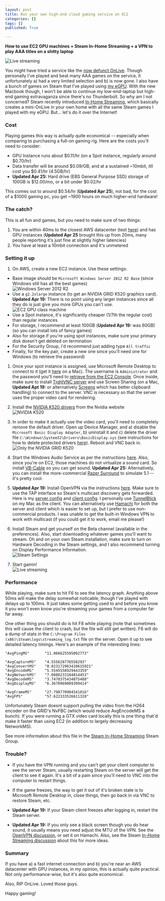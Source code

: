 ```yaml
---
layout: post
title: Run your own high-end cloud gaming service on EC2
categories: []
tags: []
published: True

---
```


**How to use EC2 GPU machines + Steam In-Home Streaming + a VPN to play AAA titles on a shitty laptop**

![Live streaming](/assets/ingamestreaming.jpg)

You might have tried a service like the [now defunct OnLive](http://arstechnica.com/gaming/2015/04/onlive-shuts-down-streaming-games-service-sells-patents-to-sony-embargoed-7pm-eastern/). Though personally I've played and beat many AAA games on the service, it unfortunately a) had a very limited selection and b) is now gone. I also have a bunch of games on Steam that I've played using [my eGPU](http://gizmodo.com/a-wonderful-lunatic-turned-a-macbook-air-into-a-badass-967800593). With the new Macbook though, I won't be able to continue my low-end-laptop but high-end gaming extravaganza since there's no Thunderbolt. So why am I not concerned? Steam recently introduced [In-Home Streaming](http://store.steampowered.com/streaming), which basically creates a mini-OnLive in your own home with all the same Steam games I played with my eGPU. But... let's do it over the Internet!

### Cost

Playing games this way is actually quite economical -- especially when comparing to purchasing a full-on gaming rig. Here are the costs you'll need to consider:

- GPU Instance runs about $0.11/hr (on a Spot instance, regularly around $0.70/hr)
- Data transfer will be around $0.09/GB, and at a sustained ~10mbit, itll cost you $0.41/hr (4.5GB/hr)
- **Updated Apr 25:** Hard drive (EBS General Purpose SSD) storage of 100GB is $12.00/mo, or a bit under $0.02/hr

This comes out to around $0.54/hr (**Updated Apr 25**), not bad, for the cost of a $1000 gaming pc, you get ~1900 hours on much higher-end hardware!

### The catch?

This is all fun and games, but you need to make sure of two things:

1. You are within 40ms to the closest AWS datacenter (test [here](http://www.cloudping.info/)) and has GPU instances (**Updated Apr 25** brought this up from 20ms, many people reporting it's just fine at slightly higher latencies)
1. You have at least a 10mbit connection and it's unmetered

### Setting it up

1. On AWS, create a new EC2 instance. Use these settings:
  - Base image should be `Microsoft Windows Server 2012 R2 Base` (since Windows still has all the best games)
  <br>![Windows Server 2012 R2](/assets/ec2win2012.png)
  - Use a `g2.2xlarge` instance (to get an NVIDIA GRID K520 graphics card). **Updated Apr 19:** There is no point using any larger instances since all they do is just give you more GPUs you can't use.
  <br>![EC2 GPU class machine](/assets/ec2gpu.png)
  - Use a Spot instance, it's significantly cheaper (1/7th the regular cost) than regular instances
  - For storage, I recommend at least 100GB (**Updated Apr 19:** was 60GB) (so you can install lots of fancy games)
  - Also for storage if you're using spot instances, make sure your primary disk doesn't get deleted on termination
  - For the Security Group, i'd recommend just adding type `All traffic`
  - Finally, for the key pair, create a new one since you'll need one for Windows (to retrieve the password)

1. Once your spot instance is assigned, use Microsoft Remote Desktop to connect to it (get it [here](https://itunes.apple.com/en/app/microsoft-remote-desktop/id715768417?mt=12) on a Mac). The username is `Administrator` and the password you'll need to [retrieve from the EC2 Console](https://docs.aws.amazon.com/AmazonCloudFront/latest/DeveloperGuide/IIS4.1GettingPassword.html). Once inside, make sure to install [TightVNC server](http://www.tightvnc.com/download.php) and use Screen Sharing (on a Mac, **Updated Apt 19:** or alternatively [Screens](http://edovia.com/screens/#mac) which has better clipboard handling) to connect to the server. VNC is necessary so that the server uses the proper video card for rendering.

1. Install the [NVIDIA K520 drivers](http://www.nvidia.com/download/driverResults.aspx/74642/en-us) from the Nvidia website
<br>![NVIDIA K520](/assets/nvidiak520.png)

1. In order to make it actually use the video card, you'll need to completely remove the default driver. Open up Device Manager, and a) disable the `Microsoft Basic Display Adapter`, b) uninstall it and c) delete the driver file `C:\Windows\System32\Drivers\BasicDisplay.sys` (see instructions for how to delete protected drivers [here](http://helpdeskgeek.com/windows-7/windows-7-how-to-delete-files-protected-by-trustedinstaller/)). Reboot and VNC back in.
<br>![Only the NVIDIA GRID K520](/assets/onlyonedevice.png)

1. Start the Windows Audio Service as per the instructions [here](http://www.win2012workstation.com/enable-sound/). Also, since you're on EC2, those machines do not virtualize a sound card. So install [VB-Cable](http://vb-audio.pagesperso-orange.fr/Cable/index.htm) so you can get sound. **Updated Apr 25:** Alternatively, you can install the more-commercial [Razer Surround](http://www.razerzone.com/surround) to simulate 5.1 -- it's pretty cool.

1. **Updated Apr 19:** Install OpenVPN via the instructions [here](https://community.openvpn.net/openvpn/wiki/Easy_Windows_Guide). Make sure to use the TAP interface so Steam's multicast discovery gets forwarded. Here is my [server config](/assets/server.ovpn) and [client config](/assets/client.ovpn). I personally use [TunnelBlick](https://code.google.com/p/tunnelblick/) on my Mac as the client. You can alternatively use [Hamachi](https://secure.logmein.com/products/hamachi/) for both the server and client which is easier to set up, but I prefer to use non-commercial products. I was unable to get the built-in Windows VPN to work with multicast (if you could get it to work, email me please!)

1. Install Steam and get yourself on the Beta channel (available in the preferences). Also, start downloading whatever games you'll want to stream. Oh and on your own Steam installation, make sure to turn on Hardware Decoding in the Steam settings, and I also recommend turning on Display Performance Information.
<br>![Steam Settings](/assets/steamsettings.png)

1. Start gamin!
<br>![Live streaming](/assets/ingamestreaming2.jpg)

### Performance

While playing, make sure to hit F6 to see the latency graph. Anything above 50ms will make the delay somewhat noticable, though I've played with delays up to 100ms. It just takes some getting used to and before you know it you won't even know you're streaming your games from a computer far far away.

One other thing you should do is hit F8 while playing (note that sometimes this will cause the client to crash, but the file will still get written). F6 will do a dump of stats in the `C:\Program Files (x86)\Steam\logs\streaming_log.txt` file on the server. Open it up to see detailed latency timings. Here's an example of the interesting lines:

    "AvgPingMS"       "11.066625595092773"

    "AvgCaptureMS"    "4.555628776550293"  
    "AvgConvertMS"    "0.023172963410615921"
    "AvgEncodeMS"     "5.5545558929443359"
    "AvgNetworkMS"    "7.0888233184814453"
    "AvgDecodeMS"     "3.7478375434875488"
    "AvgDisplayMS"    "6.3670969009399414"
    
    "AvgFrameMS"      "27.798770904541016"
    "AvgFPS"          "57.622333526611328"
  
Unfortunately Steam doesnt support pulling the video from the H264 encoder on the GRID's NvFBC (which would reduce AvgEncodeMS a bunch). If you were running a GTX video card locally this is one thing that'd make it faster than using EC2 (in addition to largely decreasing NetworkMS).

See more information about this file in the [Steam In-Home Streaming](https://steamcommunity.com/groups/homestream/discussions/0/540733523404402134/) Steam Group.

### Trouble?

- If you have the VPN running and you can't get your client computer to see the server Steam, usually restarting Steam on the server will get the client to see it again. It's a bit of a pain since you'll need to VNC into the computer to restart things.

- If the game freezes, the way to get it out of it's broken state is to Microsoft Remote Desktop in, close things, then go back in via VNC to restore Steam, etc.

- **Updated Apr 19:** If your Steam client freezes after logging in, restart the Steam server.

- **Updated Apr 19:** If you only see a black screen though you do hear sound, it usually means you need adjust the MTU of the VPN. See the [OpenVPN discussion](https://forums.openvpn.net/topic15640.html), or set it on Hamachi. Also, see the Steam [In-Home Streaming discussion](https://support.steampowered.com/kb_article.php?ref=3629-RIAV-1617#nvidialaptop) about this for more ideas.

### Summary

If you have a) a fast internet connection and b) you're near an AWS datacenter with GPU instances, in my opinion, this is actually quite practical. Not only performance-wise, but it's also quite economical.

Also, RIP OnLive. Loved those guys.

Happy gaming!